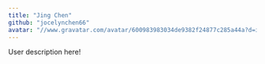 ```yaml
---
title: "Jing Chen"
github: "jocelynchen66"
avatar: "//www.gravatar.com/avatar/600983983034de9382f24877c285a44a?d=identicon"
---
```


User description here!
